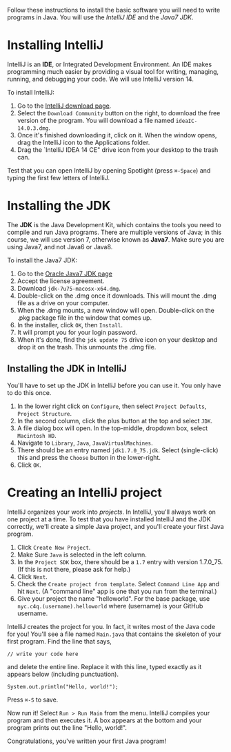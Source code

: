 Follow these instructions to install the basic software you will need to write programs in Java. You will use the _IntelliJ IDE_ and the _Java7 JDK_.

Installing IntelliJ
==
IntelliJ is an **IDE**, or Integrated Development Environment.  An IDE makes programming much easier by providing a visual tool for writing, managing, running, and debugging your code.  We will use IntelliJ version 14.

To install IntelliJ:

1. Go to the [IntelliJ download page](https://www.jetbrains.com/idea/download/).
2. Select the `Download Community` button on the right, to download the free version of the program.  You will download a file named `ideaIC-14.0.3.dmg`.
3. Once it's finished downloading it, click on it. When the window opens, drag the IntelliJ icon to the Applications folder.
4. Drag the `IntelliJ IDEA 14 CE" drive icon from your desktop to the trash can.

Test that you can open IntelliJ by opening Spotlight (press `⌘-Space`) and typing the first few  letters of IntelliJ.

Installing the JDK
==
The **JDK** is the Java Development Kit, which contains the tools you need to compile and run Java programs.  There are multiple versions of Java; in this course, we will use version 7, otherwise known as **Java7**.  Make sure you are using Java7, and not Java6 or Java8.

To install the Java7 JDK:

1. Go to the [Oracle Java7 JDK page](http://www.oracle.com/technetwork/java/javase/downloads/jdk7-downloads-1880260.html)
1. Accept the license agreement.
1. Download `jdk-7u75-macosx-x64.dmg`.
1. Double-click on the .dmg once it downloads. This will mount the .dmg file as a drive on your computer.
1. When the .dmg mounts, a new window will open. Double-click on the .pkg package file in the window that comes up.
1. In the installer, click `OK`, then `Install`.
1. It will prompt you for your login password.
1. When it's done, find the `jdk update 75` drive icon on your desktop and drop it on the trash.  This unmounts the .dmg file.

Installing the JDK in IntelliJ
--
You'll have to set up the JDK in IntelliJ before you can use it.  You only have to do this once.
1. In the lower right click on `Configure`, then select `Project Defaults`, `Project Structure`.
1. In the second column, click the plus button at the top and select `JDK`.
1. A file dialog box will open.  In the top-middle, dropdown box, select `Macintosh HD`.
1. Navigate to `Library`, `Java`, `JavaVirtualMachines`.
1. There should be an entry named `jdk1.7.0_75.jdk`.  Select (single-click) this and press the `Choose` button in the lower-right.
1. Click `OK`.

Creating an IntelliJ project
==
IntelliJ organizes your work into _projects_.  In IntelliJ, you'll always work on one project at a time.  To test that you have installed IntelliJ and the JDK correctly, we'll create a simple Java project, and you'll create your first Java program.

1. Click `Create New Project`.
1. Make Sure `Java` is selected in the left column.
1. In the `Project SDK` box, there should be a `1.7` entry with version 1.7.0_75.  (If this is not there, please ask for help.)
1. Click `Next`.
2. Check the `Create project from template`. Select `Command Line App` and hit `Next`.  (A "command line" app is one that you run from the terminal.)
3. Give your project the name "helloworld". For the base package, use `nyc.c4q.(username).helloworld` where (username) is your GitHub username.  

IntelliJ creates the project for you.  In fact, it writes most of the Java code for you!  You'll see a file named `Main.java` that contains the skeleton of your first program.  Find the line that says,

    // write your code here

and delete the entire line. Replace it with this line, typed exactly as it appears below (including punctuation).

    System.out.println("Hello, world!");

Press `⌘-S`
to save. 

Now run it!  Select `Run > Run Main` from the menu.  IntelliJ compiles your program and then executes it.  A box appears at the bottom and your program prints out the line "Hello, world!".

Congratulations, you've written your first Java program!

